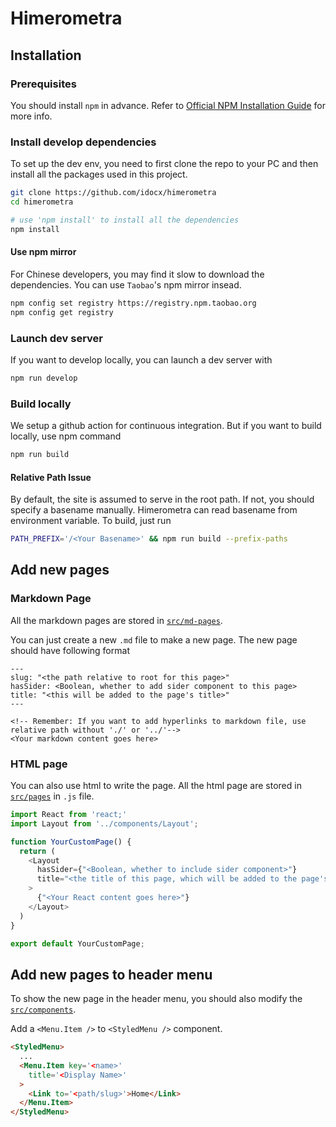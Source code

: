 # Himerometra

## Installation
### Prerequisites
You should install `npm` in advance. Refer to [Official NPM Installation Guide](https://docs.npmjs.com/downloading-and-installing-node-js-and-npm) for more info.

### Install develop dependencies
To set up the dev env, you need to first clone the repo to your PC and then install all the packages used in this project.
```bash
git clone https://github.com/idocx/himerometra 
cd himerometra

# use 'npm install' to install all the dependencies
npm install
```

#### Use npm mirror
For Chinese developers, you may find it slow to download the dependencies. You can use `Taobao`'s npm mirror insead.
```bash
npm config set registry https://registry.npm.taobao.org
npm config get registry
```

### Launch dev server
If you want to develop locally, you can launch a dev server with
```bash
npm run develop
```

### Build locally
We setup a github action for continuous integration. But if you want to build locally, use npm command
```bash
npm run build
```

#### Relative Path Issue
By default, the site is assumed to serve in the root path. If not, you should specify a basename manually. Himerometra can read basename from environment variable. To build, just run
```bash
PATH_PREFIX='/<Your Basename>' && npm run build --prefix-paths
```

## Add new pages
### Markdown Page
All the markdown pages are stored in [`src/md-pages`](src/md-pages).

You can just create a new `.md` file to make a new page. The new page should have following format
```
---
slug: "<the path relative to root for this page>"
hasSider: <Boolean, whether to add sider component to this page>
title: "<this will be added to the page's title>"
---

<!-- Remember: If you want to add hyperlinks to markdown file, use relative path without './' or '../'-->
<Your markdown content goes here>
```

### HTML page
You can also use html to write the page. All the html page are stored in [`src/pages`](src/pages) in `.js` file.

```js
import React from 'react;'
import Layout from '../components/Layout';

function YourCustomPage() {
  return (
    <Layout 
      hasSider={"<Boolean, whether to include sider component>"} 
      title="<the title of this page, which will be added to the page's title>"
    >
      {"<Your React content goes here>"}
    </Layout>
  )
}

export default YourCustomPage;
```

## Add new pages to header menu
To show the new page in the header menu, you should also modify the [`src/components`](src/components).

Add a `<Menu.Item />` to `<StyledMenu />` component.
```html
<StyledMenu>
  ...
  <Menu.Item key='<name>' 
    title='<Display Name>'
  >
    <Link to='<path/slug>'>Home</Link>
  </Menu.Item>
</StyledMenu>
```